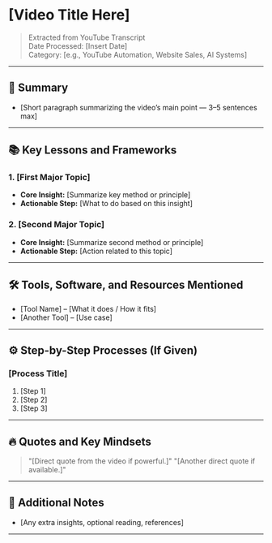 # [Video Title Here]

> Extracted from YouTube Transcript  
> Date Processed: [Insert Date]  
> Category: [e.g., YouTube Automation, Website Sales, AI Systems]

---

## 🧭 Summary
- [Short paragraph summarizing the video’s main point — 3–5 sentences max]

---

## 📚 Key Lessons and Frameworks

### 1. [First Major Topic]
- **Core Insight:** [Summarize key method or principle]
- **Actionable Step:** [What to do based on this insight]

### 2. [Second Major Topic]
- **Core Insight:** [Summarize second method or principle]
- **Actionable Step:** [Action related to this topic]

---

## 🛠️ Tools, Software, and Resources Mentioned
- [Tool Name] – [What it does / How it fits]
- [Another Tool] – [Use case]

---

## ⚙️ Step-by-Step Processes (If Given)
### [Process Title]
1. [Step 1]
2. [Step 2]
3. [Step 3]

---

## 🔥 Quotes and Key Mindsets
> "[Direct quote from the video if powerful.]"
> "[Another direct quote if available.]"

---

## 📝 Additional Notes
- [Any extra insights, optional reading, references]

---
